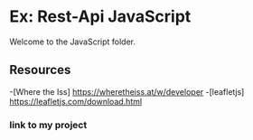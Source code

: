 # Ex: Rest-Api JavaScript

Welcome to the JavaScript folder.

## Resources
-[Where the Iss] https://wheretheiss.at/w/developer
-[leafletjs] https://leafletjs.com/download.html 

### link to my project

